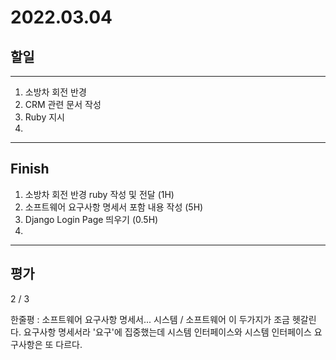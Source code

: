 # 2022.03.04

## 할일

------

1. 소방차 회전 반경 
2. CRM 관련 문서 작성
3. Ruby 지시
4. 




------

## Finish

1. 소방차 회전 반경 ruby 작성 및 전달 (1H)
2. 소프트웨어 요구사항 명세서 포함 내용 작성 (5H)
3. Django Login Page 띄우기 (0.5H)
4. 

------

## 평가

2 / 3

한줄평 : 소프트웨어 요구사항 명세서... 시스템 / 소프트웨어 이 두가지가 조금 헷갈린다. 요구사항 명세서라 '요구'에 집중했는데
        시스템 인터페이스와 시스템 인터페이스 요구사항은 또 다르다.